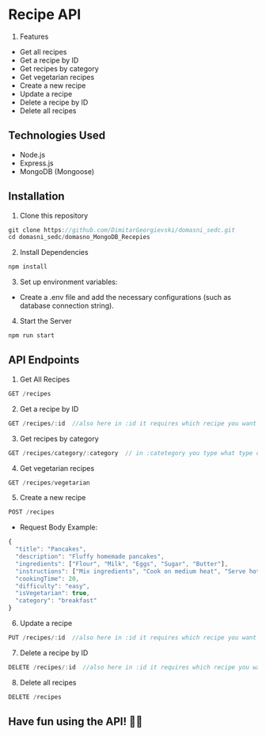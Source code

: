 # Recipe API

1. Features

- Get all recipes
- Get a recipe by ID
- Get recipes by category
- Get vegetarian recipes
- Create a new recipe
- Update a recipe
- Delete a recipe by ID
- Delete all recipes

## Technologies Used

- Node.js
- Express.js
- MongoDB (Mongoose)

## Installation

1. Clone this repository
```javascript
git clone https://github.com/DimitarGeorgievski/domasni_sedc.git
cd domasni_sedc/domasno_MongoDB_Recepies
```
2. Install Dependencies
```javascript
npm install
```
3. Set up environment variables:
- Create a .env file and add the necessary configurations (such as database connection string).
4. Start the Server
```javascript
npm run start
```

## API Endpoints

1. Get All Recipes
```javascript
GET /recipes
```
2. Get a recipe by ID
```javascript
GET /recipes/:id  //also here in :id it requires which recipe you want to get
```
3. Get recipes by category
```javascript
GET /recipes/category/:category  // in :catetegory you type what type of category to choose for example: breakfast,lunch,dinner,dessert
```
4. Get vegetarian recipes
```javascript
GET /recipes/vegetarian
```
5. Create a new recipe
```javascript
POST /recipes
```
- Request Body Example:
```javascript
{
  "title": "Pancakes",
  "description": "Fluffy homemade pancakes",
  "ingredients": ["Flour", "Milk", "Eggs", "Sugar", "Butter"],
  "instructions": ["Mix ingredients", "Cook on medium heat", "Serve hot"],
  "cookingTime": 20,
  "difficulty": "easy",
  "isVegetarian": true,
  "category": "breakfast"
}
```
6. Update a recipe
```javascript
PUT /recipes/:id  //also here in :id it requires which recipe you want to update
```
7. Delete a recipe by ID
```javascript
DELETE /recipes/:id  //also here in :id it requires which recipe you want to delete
```
8. Delete all recipes
```javascript
DELETE /recipes
```

## Have fun using the API! 🚀🔥